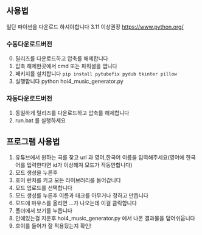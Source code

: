 ## 사용법
일단 파이썬을 다운로드 하셔야합니다
3.11 이상권장
https://www.python.org/


### 수동다운로드버전


0. 릴리즈를 다운로드하고 압축를 해제합니다
1. 압축 해제한곳에서 cmd 또는 파워셜을 엽니다
2. 패키지를 설치합니다
   ```pip install pytubefix pydub tkinter pillow```
3. 실행합니다 python hoi4_music_generator.py


### 자동다운로드버전

1. 동일하게 릴리즈를 다운로드하고 압축를 해제합니다
2. run.bat 를 실행하세요


## 프로그램 사용법
1. 유튜브에서 원하는 곡를 찾고 url 과 영어,한국어 이름을 입력해주세요(영어에 한국어를 입력한다면 id가 이상해져 모드가 작동안합니다)
2. 모드 생성을 누른후
3.  호이 런처를 키고 모든 라이브러리를 들어갑니다
4.   모드 업로드를 선택합니다
5.  모드 생성를 누른후 이름과 태크를 아무거나 정하고 만듭니다
6.  모드에 마우스를 올리면 ...가 나오는데 이걸 클릭합니다
7. 폴더에서 보기를 누릅니다
8. 안에있는걸 지운후 hoi4_music_generator.py 에서 나온 결과물을 덮어쉬웁니다
9. 호이를 들어가 잘 적용됬는지 확인!
